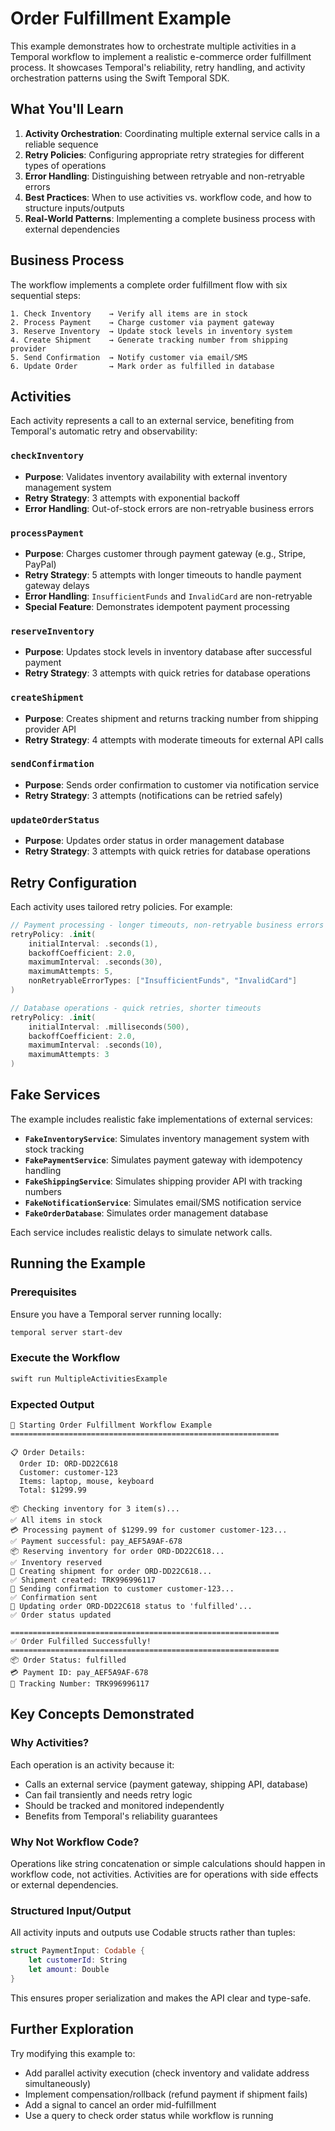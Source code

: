 # Order Fulfillment Example

This example demonstrates how to orchestrate multiple activities in a Temporal workflow to implement a realistic e-commerce order fulfillment process. It showcases Temporal's reliability, retry handling, and activity orchestration patterns using the Swift Temporal SDK.

## What You'll Learn

1. **Activity Orchestration**: Coordinating multiple external service calls in a reliable sequence
2. **Retry Policies**: Configuring appropriate retry strategies for different types of operations
3. **Error Handling**: Distinguishing between retryable and non-retryable errors
4. **Best Practices**: When to use activities vs. workflow code, and how to structure inputs/outputs
5. **Real-World Patterns**: Implementing a complete business process with external dependencies

## Business Process

The workflow implements a complete order fulfillment flow with six sequential steps:

```
1. Check Inventory    → Verify all items are in stock
2. Process Payment    → Charge customer via payment gateway
3. Reserve Inventory  → Update stock levels in inventory system
4. Create Shipment    → Generate tracking number from shipping provider
5. Send Confirmation  → Notify customer via email/SMS
6. Update Order       → Mark order as fulfilled in database
```

## Activities

Each activity represents a call to an external service, benefiting from Temporal's automatic retry and observability:

### `checkInventory`
- **Purpose**: Validates inventory availability with external inventory management system
- **Retry Strategy**: 3 attempts with exponential backoff
- **Error Handling**: Out-of-stock errors are non-retryable business errors

### `processPayment`
- **Purpose**: Charges customer through payment gateway (e.g., Stripe, PayPal)
- **Retry Strategy**: 5 attempts with longer timeouts to handle payment gateway delays
- **Error Handling**: `InsufficientFunds` and `InvalidCard` are non-retryable
- **Special Feature**: Demonstrates idempotent payment processing

### `reserveInventory`
- **Purpose**: Updates stock levels in inventory database after successful payment
- **Retry Strategy**: 3 attempts with quick retries for database operations

### `createShipment`
- **Purpose**: Creates shipment and returns tracking number from shipping provider API
- **Retry Strategy**: 4 attempts with moderate timeouts for external API calls

### `sendConfirmation`
- **Purpose**: Sends order confirmation to customer via notification service
- **Retry Strategy**: 3 attempts (notifications can be retried safely)

### `updateOrderStatus`
- **Purpose**: Updates order status in order management database
- **Retry Strategy**: 3 attempts with quick retries for database operations

## Retry Configuration

Each activity uses tailored retry policies. For example:

```swift
// Payment processing - longer timeouts, non-retryable business errors
retryPolicy: .init(
    initialInterval: .seconds(1),
    backoffCoefficient: 2.0,
    maximumInterval: .seconds(30),
    maximumAttempts: 5,
    nonRetryableErrorTypes: ["InsufficientFunds", "InvalidCard"]
)

// Database operations - quick retries, shorter timeouts
retryPolicy: .init(
    initialInterval: .milliseconds(500),
    backoffCoefficient: 2.0,
    maximumInterval: .seconds(10),
    maximumAttempts: 3
)
```

## Fake Services

The example includes realistic fake implementations of external services:

- **`FakeInventoryService`**: Simulates inventory management system with stock tracking
- **`FakePaymentService`**: Simulates payment gateway with idempotency handling
- **`FakeShippingService`**: Simulates shipping provider API with tracking numbers
- **`FakeNotificationService`**: Simulates email/SMS notification service
- **`FakeOrderDatabase`**: Simulates order management database

Each service includes realistic delays to simulate network calls.

## Running the Example

### Prerequisites
Ensure you have a Temporal server running locally:
```bash
temporal server start-dev
```

### Execute the Workflow
```bash
swift run MultipleActivitiesExample
```

### Expected Output

```
🛒 Starting Order Fulfillment Workflow Example
============================================================

📋 Order Details:
  Order ID: ORD-DD22C618
  Customer: customer-123
  Items: laptop, mouse, keyboard
  Total: $1299.99

📦 Checking inventory for 3 item(s)...
✅ All items in stock
💳 Processing payment of $1299.99 for customer customer-123...
✅ Payment successful: pay_AEF5A9AF-678
📦 Reserving inventory for order ORD-DD22C618...
✅ Inventory reserved
📮 Creating shipment for order ORD-DD22C618...
✅ Shipment created: TRK996996117
📧 Sending confirmation to customer customer-123...
✅ Confirmation sent
💾 Updating order ORD-DD22C618 status to 'fulfilled'...
✅ Order status updated

============================================================
✅ Order Fulfilled Successfully!
============================================================
📦 Order Status: fulfilled
💳 Payment ID: pay_AEF5A9AF-678
🚚 Tracking Number: TRK996996117
```

## Key Concepts Demonstrated

### Why Activities?
Each operation is an activity because it:
- Calls an external service (payment gateway, shipping API, database)
- Can fail transiently and needs retry logic
- Should be tracked and monitored independently
- Benefits from Temporal's reliability guarantees

### Why Not Workflow Code?
Operations like string concatenation or simple calculations should happen in workflow code, not activities. Activities are for operations with side effects or external dependencies.

### Structured Input/Output
All activity inputs and outputs use Codable structs rather than tuples:
```swift
struct PaymentInput: Codable {
    let customerId: String
    let amount: Double
}
```

This ensures proper serialization and makes the API clear and type-safe.

## Further Exploration

Try modifying this example to:
- Add parallel activity execution (check inventory and validate address simultaneously)
- Implement compensation/rollback (refund payment if shipment fails)
- Add a signal to cancel an order mid-fulfillment
- Use a query to check order status while workflow is running
